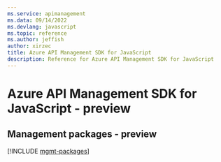 ```yaml
---
ms.service: apimanagement
ms.data: 09/14/2022
ms.devlang: javascript
ms.topic: reference
ms.author: jeffish
author: xirzec
title: Azure API Management SDK for JavaScript
description: Reference for Azure API Management SDK for JavaScript
---
```

# Azure API Management SDK for JavaScript - preview

## Management packages - preview
[!INCLUDE [mgmt-packages](api-management-mgmt-index.md)]